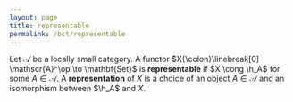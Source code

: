 ```yaml
---
layout: page
title: representable
permalink: /bct/representable
---
```

Let $\mathscr{A}$ be a locally small category.  A functor $X{\colon}\linebreak[0] \mathscr{A}^\op \to \mathbf{Set}$ is **representable**    if $X \cong \h_A$ for some $A \in \mathscr{A}$.  A **representation**    of $X$ is a choice of an object $A \in \mathscr{A}$ and an isomorphism between $\h_A$ and $X$.
